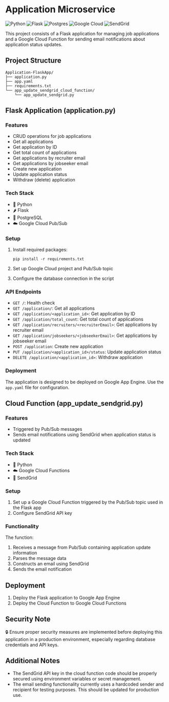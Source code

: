 # Application Microservice

![Python](https://img.shields.io/badge/python-3670A0?style=for-the-badge&logo=python&logoColor=ffdd54)
![Flask](https://img.shields.io/badge/flask-%23000.svg?style=for-the-badge&logo=flask&logoColor=white)
![Postgres](https://img.shields.io/badge/postgres-%23316192.svg?style=for-the-badge&logo=postgresql&logoColor=white)
![Google Cloud](https://img.shields.io/badge/GoogleCloud-%234285F4.svg?style=for-the-badge&logo=google-cloud&logoColor=white)
![SendGrid](https://img.shields.io/badge/SendGrid-3370FF?style=for-the-badge&logo=sendgrid&logoColor=white)

This project consists of a Flask application for managing job applications and a Google Cloud Function for sending email notifications about application status updates.

## Project Structure

```
Application-FlaskApp/
├── application.py
├── app.yaml
├── requirements.txt
└── app_update_sendgrid_cloud_function/
    └── app_update_sendgrid.py
```

## Flask Application (application.py)

### Features

- CRUD operations for job applications
- Get all applications
- Get application by ID
- Get total count of applications
- Get applications by recruiter email
- Get applications by jobseeker email
- Create new application
- Update application status
- Withdraw (delete) application

### Tech Stack

- 🐍 Python
- 🌶️ Flask
- 🐘 PostgreSQL
- ☁️ Google Cloud Pub/Sub

### Setup

1. Install required packages:
   ```
   pip install -r requirements.txt
   ```

2. Set up Google Cloud project and Pub/Sub topic

3. Configure the database connection in the script

### API Endpoints

- `GET /`: Health check
- `GET /application/`: Get all applications
- `GET /application/<application_id>`: Get application by ID
- `GET /application/total_count`: Get total count of applications
- `GET /application/recruiters/<recruiterEmail>`: Get applications by recruiter email
- `GET /application/jobseekers/<jobseekerEmail>`: Get applications by jobseeker email
- `POST /application`: Create new application
- `PUT /application/<application_id>/status`: Update application status
- `DELETE /application/<application_id>`: Withdraw application

### Deployment

The application is designed to be deployed on Google App Engine. Use the `app.yaml` file for configuration.

## Cloud Function (app_update_sendgrid.py)

### Features

- Triggered by Pub/Sub messages
- Sends email notifications using SendGrid when application status is updated

### Tech Stack

- 🐍 Python
- ☁️ Google Cloud Functions
- 📧 SendGrid

### Setup

1. Set up a Google Cloud Function triggered by the Pub/Sub topic used in the Flask app
2. Configure SendGrid API key

### Functionality

The function:
1. Receives a message from Pub/Sub containing application update information
2. Parses the message data
3. Constructs an email using SendGrid
4. Sends the email notification

## Deployment

1. Deploy the Flask application to Google App Engine
2. Deploy the Cloud Function to Google Cloud Functions

## Security Note

🔒 Ensure proper security measures are implemented before deploying this application in a production environment, especially regarding database credentials and API keys.

## Additional Notes

- The SendGrid API key in the cloud function code should be properly secured using environment variables or secret management.
- The email sending functionality currently uses a hardcoded sender and recipient for testing purposes. This should be updated for production use.
